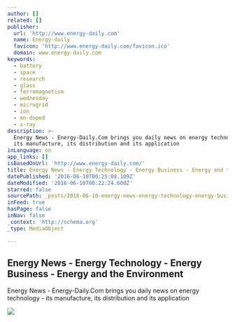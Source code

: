 ```yaml
---
author: []
related: []
publisher:
  url: 'http://www.energy-daily.com'
  name: Energy-daily
  favicon: 'http://www.energy-daily.com/favicon.ico'
  domain: www.energy-daily.com
keywords:
  - battery
  - space
  - research
  - glass
  - ferromagnetism
  - wednesday
  - microgrid
  - ion
  - mn-doped
  - x-ray
description: >-
  Energy News - Energy-Daily.Com brings you daily news on energy technology -
  its manufacture, its distribution and its application
inLanguage: en
app_links: []
isBasedOnUrl: 'http://www.energy-daily.com/'
title: Energy News - Energy Technology - Energy Business - Energy and the Environment
datePublished: '2016-06-10T00:25:08.109Z'
dateModified: '2016-06-10T00:22:24.600Z'
starred: false
sourcePath: _posts/2016-06-10-energy-news-energy-technology-energy-business-energy-a.md
inFeed: true
hasPage: false
inNav: false
_context: 'http://schema.org'
_type: MediaObject

---
```

<article style=""><h1>Energy News - Energy Technology - Energy Business - Energy and the Environment</h1><p>Energy News - Energy-Daily.Com brings you daily news on energy technology - its manufacture, its distribution and its application</p><img src="http://www.spxdaily.com/images-hg/nanoparticles-embedded-hybrid-smart-glass-hg.jpg" /></article>